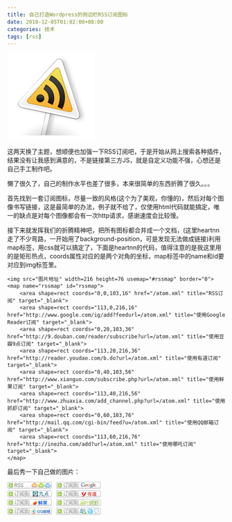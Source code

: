```yaml
---
title: 自己打造Wordpress的侧边栏RSS订阅图标
date: 2010-12-05T01:02:00+08:00
categories: 技术
tags: [rss]
---
```


![](/uploads/2010/12/rss-sign.png)

这两天换了主题，想顺便也加强一下RSS订阅吧，于是开始从网上搜索各种插件，结果没有让我感到满意的，不是链接第三方JS，就是自定义功能不强，心想还是自己手工制作吧。

懒了很久了，自己的制作水平也差了很多，本来很简单的东西折腾了很久。。。

首先找到一套订阅图标，尽量一致的风格(这个为了美观，你懂的)，然后对每个图像书写链接，这是最简单的办法，例子就不给了，仅使用html代码就能搞定，唯一的缺点是对每个图像都会有一次http请求，感谢速度会比较慢。<!--more-->

接下来就发挥我们的折腾精神吧，把所有图标都合并成一个文档，(这里heartnn走了不少弯路，一开始用了background-position，可是发现无法做成链接)利用map标签，用css就可以搞定了，下面是heartnn的代码，值得注意的是我这里用的是矩形热点，coords属性对应的是两个对角的坐标，map标签中的name和id要对应到img标签里。

```htmlbars
<img src="图片地址" width=216 height=76 usemap="#rssmap" border="0">
<map name="rssmap" id="rssmap">
    <area shape=rect coords="0,0,103,16" href="/atom.xml" title="RSS订阅" target="_blank">
    <area shape=rect coords="113,0,216,16" href="http://www.google.com/ig/add?feedurl=/atom.xml" title="使用Google Reader订阅" target="_blank">
    <area shape=rect coords="0,20,103,36" href="http://9.douban.com/reader/subscribe?url=/atom.xml" title="使用豆瓣9点订阅" target="_blank">
    <area shape=rect coords="113,20,216,36" href="http://reader.youdao.com/b.do?url=/atom.xml" title="使用有道订阅" target="_blank">
    <area shape=rect coords="0,40,103,56" href="http://www.xianguo.com/subscribe.php?url=/atom.xml" title="使用鲜果订阅" target="_blank">
    <area shape=rect coords="113,40,216,56" href="http://www.zhuaxia.com/add_channel.php?url=/atom.xml" title="使用抓虾订阅" target="_blank">
    <area shape=rect coords="0,60,103,76" href="http://mail.qq.com/cgi-bin/feed?u=/atom.xml" title="使用QQ邮箱订阅" target="_blank">
    <area shape=rect coords="113,60,216,76" href="http://inezha.com/add?url=/atom.xml" title="使用哪吒订阅" target="_blank">
</map>
```

最后秀一下自己做的图片：

![](/uploads/2010/12/rss-template.png)
